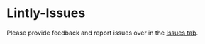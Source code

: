 # Lintly-Issues

Please provide feedback and report issues over in the [Issues tab](https://github.com/LintlyCI/Lintly-Issues/issues).
